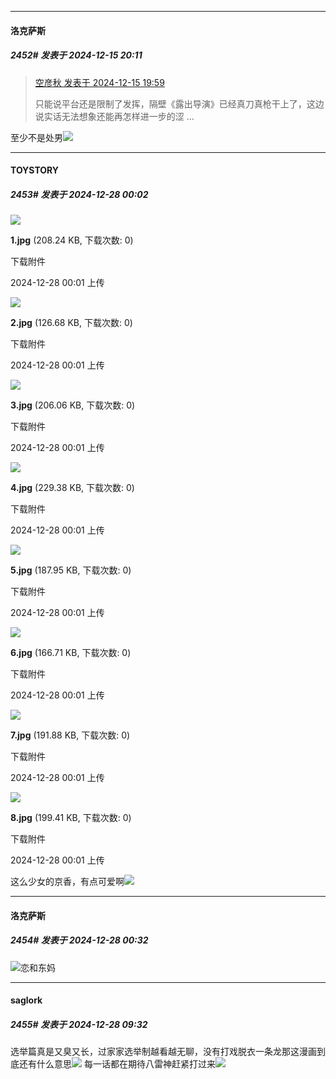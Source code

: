 ﻿
*****

####  洛克萨斯  
##### 2452#       发表于 2024-12-15 20:11

<blockquote><a href="httphttps://bbs.saraba1st.com/2b/forum.php?mod=redirect&amp;goto=findpost&amp;pid=66932500&amp;ptid=1869442" target="_blank">空彦秋 发表于 2024-12-15 19:59</a>

只能说平台还是限制了发挥，隔壁《露出导演》已经真刀真枪干上了，这边说实话无法想象还能再怎样进一步的涩 ...</blockquote>
至少不是处男<img src="https://static.saraba1st.com/image/smiley/face2017/068.png" referrerpolicy="no-referrer">

*****

####  TOYSTORY  
##### 2453#       发表于 2024-12-28 00:02

<img src="https://img.saraba1st.com/forum/202412/28/000113ec02cfmwd0zbd0mn.jpg" referrerpolicy="no-referrer">

<strong>1.jpg</strong> (208.24 KB, 下载次数: 0)

下载附件

2024-12-28 00:01 上传

<img src="https://img.saraba1st.com/forum/202412/28/000119lzqsl8x9xdlllqmo.jpg" referrerpolicy="no-referrer">

<strong>2.jpg</strong> (126.68 KB, 下载次数: 0)

下载附件

2024-12-28 00:01 上传

<img src="https://img.saraba1st.com/forum/202412/28/000120tal9p4l1bbsh19zm.jpg" referrerpolicy="no-referrer">

<strong>3.jpg</strong> (206.06 KB, 下载次数: 0)

下载附件

2024-12-28 00:01 上传

<img src="https://img.saraba1st.com/forum/202412/28/000121icazzel5l04c2p0c.jpg" referrerpolicy="no-referrer">

<strong>4.jpg</strong> (229.38 KB, 下载次数: 0)

下载附件

2024-12-28 00:01 上传

<img src="https://img.saraba1st.com/forum/202412/28/000123dw28i8b3wbgpz6ja.jpg" referrerpolicy="no-referrer">

<strong>5.jpg</strong> (187.95 KB, 下载次数: 0)

下载附件

2024-12-28 00:01 上传

<img src="https://img.saraba1st.com/forum/202412/28/000124f1dodttfz175fi97.jpg" referrerpolicy="no-referrer">

<strong>6.jpg</strong> (166.71 KB, 下载次数: 0)

下载附件

2024-12-28 00:01 上传

<img src="https://img.saraba1st.com/forum/202412/28/000125wjfywf9xxv0ug2xv.jpg" referrerpolicy="no-referrer">

<strong>7.jpg</strong> (191.88 KB, 下载次数: 0)

下载附件

2024-12-28 00:01 上传

<img src="https://img.saraba1st.com/forum/202412/28/000127tnrusrigncoxinco.jpg" referrerpolicy="no-referrer">

<strong>8.jpg</strong> (199.41 KB, 下载次数: 0)

下载附件

2024-12-28 00:01 上传

这么少女的京香，有点可爱啊<img src="https://static.saraba1st.com/image/smiley/face2017/091.png" referrerpolicy="no-referrer">


*****

####  洛克萨斯  
##### 2454#       发表于 2024-12-28 00:32

<img src="https://static.saraba1st.com/image/smiley/face2017/079.png" referrerpolicy="no-referrer">恋和东妈

*****

####  saglork  
##### 2455#       发表于 2024-12-28 09:32

选举篇真是又臭又长，过家家选举制越看越无聊，没有打戏脱衣一条龙那这漫画到底还有什么意思<img src="https://static.saraba1st.com/image/smiley/face2017/065.png" referrerpolicy="no-referrer">
每一话都在期待八雷神赶紧打过来<img src="https://static.saraba1st.com/image/smiley/face2017/067.png" referrerpolicy="no-referrer">

